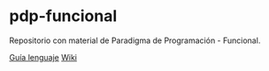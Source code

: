 # pdp-funcional

Repositorio con material de Paradigma de Programación - Funcional.

[Guía lenguaje](https://docs.google.com/document/d/e/2PACX-1vTlLkakSbp6ubcIq00PU4-Z96tg8CUSc8bO793_uftmiGjfkSn7Ug-F_y0-ieIWG6aWfuoHLJrRL8Fd/pub)
[Wiki](http://wiki.uqbar.org/wiki/articles/paradigmas-de-programacion.html)